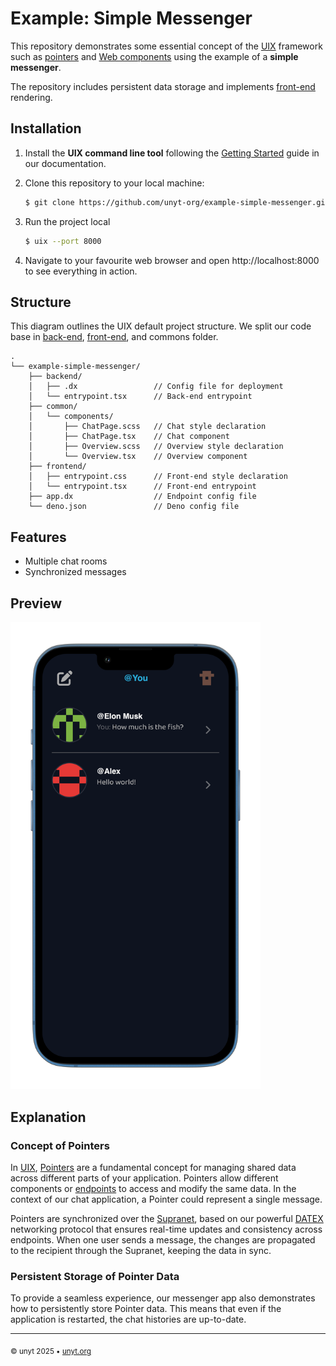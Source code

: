 # Example: Simple Messenger

This repository demonstrates some essential concept of the
[UIX](https://uix.unyt.org) framework such as
[pointers](https://unyt.org/glossary#pointer) and
[Web components](https://unyt.org/glossary#web-components) using the example of
a **simple messenger**.

The repository includes persistent data storage and implements
[front-end](https://unyt.org/glossary#back-end) rendering.

## Installation

1. Install the **UIX command line tool** following the
   [Getting Started](https://docs.unyt.org/manual/uix/getting-started#the-uix-command-line-tool)
   guide in our documentation.

2. Clone this repository to your local machine:

   ```bash
   $ git clone https://github.com/unyt-org/example-simple-messenger.git
   ```
3. Run the project local
   ```bash
   $ uix --port 8000
   ```
4. Navigate to your favourite web browser and open http://localhost:8000 to see
   everything in action.

## Structure

This diagram outlines the UIX default project structure. We split our code base
in [back-end](https://unyt.org/glossary#back-end),
[front-end](https://unyt.org/glossary#front-end), and commons folder.

```
.
└── example-simple-messenger/
    ├── backend/
    │   ├── .dx                 // Config file for deployment
    │   └── entrypoint.tsx      // Back-end entrypoint
    ├── common/
    │   └── components/
    │       ├── ChatPage.scss   // Chat style declaration
    │       ├── ChatPage.tsx    // Chat component
    │       ├── Overview.scss   // Overview style declaration
    │       └── Overview.tsx    // Overview component
    ├── frontend/
    │   ├── entrypoint.css      // Front-end style declaration
    │   └── entrypoint.tsx      // Front-end entrypoint
    ├── app.dx                  // Endpoint config file
    └── deno.json               // Deno config file
```

## Features

- Multiple chat rooms
- Synchronized messages

## Preview

<img src=".github/screenshot.png" width="400">

## Explanation

### Concept of Pointers

In [UIX](https://uix.unyt.org), [Pointers](https://unyt.org/glossary#pointer)
are a fundamental concept for managing shared data across different parts of
your application. Pointers allow different components or
[endpoints](https://unyt.org/glossary#endpoint) to access and modify the same
data. In the context of our chat application, a Pointer could represent a single
message.

Pointers are synchronized over the
[Supranet](https://unyt.org/glossary#supranet), based on our powerful
[DATEX](https://datex.unyt.org) networking protocol that ensures real-time
updates and consistency across endpoints. When one user sends a message, the
changes are propagated to the recipient through the Supranet, keeping the data
in sync.

### Persistent Storage of Pointer Data

To provide a seamless experience, our messenger app also demonstrates how to
persistently store Pointer data. This means that even if the application is
restarted, the chat histories are up-to-date.

---

<sub>&copy; unyt 2025 • [unyt.org](https://unyt.org)</sub>
